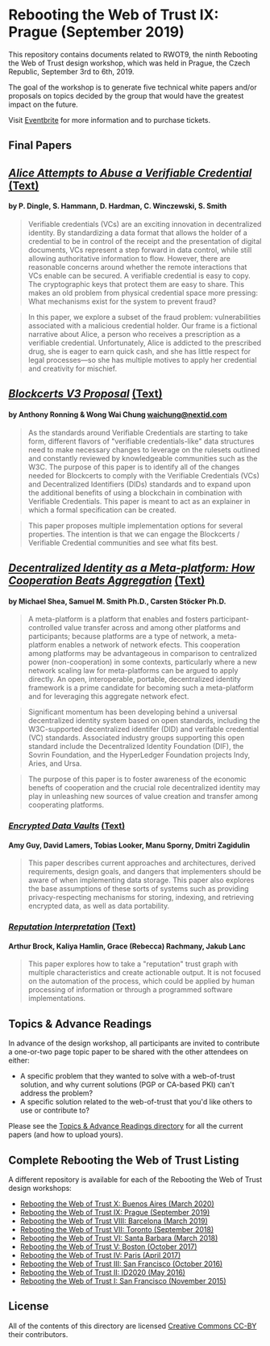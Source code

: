 # Rebooting the Web of Trust IX: Prague (September 2019)

This repository contains documents related to RWOT9, the ninth
Rebooting the Web of Trust design workshop, which was held
in Prague, the Czech Republic, September 3rd to 6th, 2019. 

The goal of the workshop is to generate five technical white papers 
and/or proposals on topics decided by the group that would have the 
greatest impact on the future.

Visit [Eventbrite](http://rwot9.eventbrite.com) for more information and to purchase tickets.

## Final Papers

## [*Alice Attempts to Abuse a Verifiable Credential*](https://github.com/WebOfTrustInfo/rwot9-prague/blob/master/final-documents/alice-attempts-abuse-verifiable-credential.pdf) [(Text)](https://github.com/WebOfTrustInfo/rwot9-prague/blob/master/final-documents/alice-attempts-abuse-verifiable-credential.md)
#### by P. Dingle, S. Hammann, D. Hardman, C. Winczewski, S. Smith

> Verifiable credentials (VCs) are an exciting innovation in decentralized identity. By standardizing a data format that allows the holder of a credential to be in control of the receipt and the presentation of digital documents, VCs represent a step forward in data control, while still allowing authoritative information to flow. However, there are reasonable concerns around whether the remote interactions that VCs enable can be secured. A verifiable credential is easy to copy. The cryptographic keys that protect them are easy to share. This makes an old problem from physical credential space more pressing: What mechanisms exist for the system to prevent fraud?

> In this paper, we explore a subset of the fraud problem: vulnerabilities associated with a malicious credential holder. Our frame is a fictional narrative about Alice, a person who receives a prescription as a verifiable credential. Unfortunately, Alice is addicted to the prescribed drug, she is eager to earn quick cash, and she has little respect for legal processes—so she has multiple motives to apply her credential and creativity for mischief.

## [*Blockcerts V3 Proposal*](https://github.com/WebOfTrustInfo/rwot9-prague/blob/master/final-documents/BlockcertsV3.pdf) [(Text)](https://github.com/WebOfTrustInfo/rwot9-prague/blob/master/final-documents/BlockcertsV3.md)
#### by Anthony Ronning & Wong Wai Chung waichung@nextid.com

> As the standards around Verifiable Credentials are starting to take form, different flavors of "verifiable credentials-like" data structures need to make necessary changes to leverage on the rulesets outlined and constantly reviewed by knowledgeable communities such as the W3C. The purpose of this paper is to identify all of the changes needed for Blockcerts to comply with the Verifiable Credentials (VCs) and Decentralized Identifiers (DIDs) standards and to expand upon the additional benefits of using a blockchain in combination with Verifiable Credentials. This paper is meant to act as an explainer in which a formal specification can be created.

> This paper proposes multiple implementation options for several properties. The intention is that we can engage the Blockcerts / Verifiable Credential communities and see what fits best.

## [*Decentralized Identity as a Meta-platform: How Cooperation Beats Aggregation*](https://github.com/WebOfTrustInfo/rwot9-prague/blob/master/final-documents/CooperationBeatsAggregation.pdf) [(Text)](https://github.com/WebOfTrustInfo/rwot9-prague/blob/master/final-documents/CooperationBeatsAggregation.md)
#### by Michael Shea, Samuel M. Smith Ph.D., Carsten Stöcker Ph.D.

> A meta-platform is a platform that enables and fosters participant-controlled value transfer across and among
other platforms and participants; because platforms are a type of network, a meta-platform enables a network
of network efects. This cooperation among platforms may be advantageous in comparison to centralized power
(non-cooperation) in some contexts, particularly where a new network scaling law for meta-platforms can be
argued to apply directly. An open, interoperable, portable, decentralized identity framework is a prime
candidate for becoming such a meta-platform and for leveraging this aggregate network efect.

> Significant momentum has been developing behind a universal decentralized identity system based on open
standards, including the W3C-supported decentralized identifer (DID) and verifable credential (VC) standards. Associated industry groups supporting this open standard include the Decentralized Identity Foundation
(DIF), the Sovrin Foundation, and the HyperLedger Foundation projects Indy, Aries, and Ursa.

> The purpose of this paper is to foster awareness of the economic benefts of cooperation and the crucial role
decentralized identity may play in unleashing new sources of value creation and transfer among cooperating
platforms.

### [*Encrypted Data Vaults*](https://github.com/WebOfTrustInfo/rwot9-prague/blob/master/final-documents/encrypted-data-vaults.pdf) [(Text)](https://github.com/WebOfTrustInfo/rwot9-prague/blob/master/final-documents/encrypted-data-vaults.md)
#### Amy Guy, David Lamers, Tobias Looker, Manu Sporny, Dmitri Zagidulin

> This paper describes current approaches and architectures, derived requirements, design goals, and dangers that implementers should be aware of when implementing data storage. This paper also explores the base assumptions of these sorts of systems such as providing privacy-respecting mechanisms for storing, indexing, and retrieving encrypted data, as well as data portability.

### [*Reputation Interpretation*](https://github.com/WebOfTrustInfo/rwot9-prague/blob/master/final-documents/reputation-interpretation.pdf) [(Text)](https://github.com/WebOfTrustInfo/rwot9-prague/blob/master/final-documents/reputation-interpretation.md)
#### Arthur Brock, Kaliya Hamlin, Grace (Rebecca) Rachmany, Jakub Lanc

> This paper explores how to take a "reputation" trust graph with multiple characteristics and create actionable output. It is not focused on the automation of the process, which could be applied by human processing of information or through a programmed software implementations.

## Topics & Advance Readings

In advance of the design workshop, all participants are invited to contribute a
one-or-two page topic paper to be shared with the other attendees on
either:

   * A specific problem that they wanted to solve with a web-of-trust solution, and why current solutions (PGP or CA-based PKI) can't address the problem?
   * A specific solution related to the web-of-trust that you'd like others to use or contribute to?

Please see the [Topics & Advance Readings directory](topics-and-advance-readings) for all the current papers (and how to upload yours).

## Complete Rebooting the Web of Trust Listing

A different repository is available for each of the Rebooting the Web of Trust design workshops:

* [Rebooting the Web of Trust X: Buenos Aires (March 2020)](https://github.com/WebOfTrustInfo/rwot10-buenosaires)
* [Rebooting the Web of Trust IX: Prague (September 2019)](https://github.com/WebOfTrustInfo/rwot9-prague)
* [Rebooting the Web of Trust VIII: Barcelona (March 2019)](https://github.com/WebOfTrustInfo/rwot8-barcelona)
* [Rebooting the Web of Trust VII: Toronto (September 2018)](https://github.com/WebOfTrustInfo/rwot7-fall2018)
* [Rebooting the Web of Trust VI: Santa Barbara (March 2018)](https://github.com/WebOfTrustInfo/rebooting-the-web-of-trust-spring2018)
* [Rebooting the Web of Trust V: Boston (October 2017)](https://github.com/WebOfTrustInfo/rebooting-the-web-of-trust-fall2017)
* [Rebooting the Web of Trust IV: Paris (April 2017)](https://github.com/WebOfTrustInfo/rebooting-the-web-of-trust-spring2017)
* [Rebooting the Web of Trust III: San Francisco (October 2016)](https://github.com/WebOfTrustInfo/rebooting-the-web-of-trust-fall2016)
* [Rebooting the Web of Trust II: ID2020 (May 2016)](https://github.com/WebOfTrustInfo/ID2020DesignWorkshop)
* [Rebooting the Web of Trust I: San Francisco (November 2015)](https://github.com/WebOfTrustInfo/rebooting-the-web-of-trust)

## License

All of the contents of this directory are licensed [Creative Commons CC-BY](https://github.com/WebOfTrustInfo/rebooting-the-web-of-trust/blob/master/final-documents/LICENSE-CC-BY-4.0.md) their contributors.
